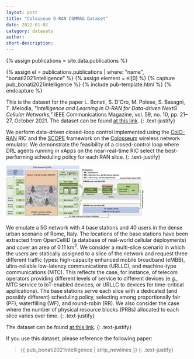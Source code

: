 ```yaml
---
layout: post
title: "Colosseum O-RAN COMMAG Dataset"
date: 2022-01-02
category: datasets
author:
short-description:
---
```


{% assign publications = site.data.publications %}

{% assign el = publications.publications | where: "name", "bonati2021intelligence" %}
{% assign element = el[0] %}
{% capture pub_bonati2021intelligence %}
{% include pub-template.html %}
{% endcapture %}

This is the dataset for the paper L. Bonati, S. D'Oro, M. Polese, S. Basagni, T. Melodia, <i>"Intelligence and Learning in O-RAN for Data-driven NextG Cellular Networks,"</i> IEEE Communications Magazine, vol. 59, no. 10, pp. 21–27, October 2021.
The dataset can be found <a href="https://github.com/wineslab/colosseum-oran-commag-dataset" target="_blank">at this link</a>.
{: .text-justify}

We perform data-driven closed-loop control implemented using the [ColO-RAN](/o-ran-frameworks/coloran) RIC and the [SCOPE](/ran-frameworks/scope) framework on the [Colosseum](/experimental-platforms/colosseum) wireless network emulator. We demonstrate the feasibility of a closed-control loop where DRL agents running in xApps on the near-real-time RIC select the best-performing scheduling policy for each RAN slice.
{: .text-justify}

<img src="/assets/post-assets/colosseum-o-ran-commag-architecture.png" class="post-image" alt="SCOPE Experiment Workflow" width="75%">

We emulate a 5G network with 4 base stations and 40 users in the dense urban scenario of Rome, Italy. The locations of the base stations have been extracted from OpenCelliD (a database of real-world cellular deployments) and cover an area of 0.11 km<sup>2</sup>. We consider a multi-slice scenario in which the users are statically assigned to a slice of the network and request three different traffic types: high-capacity enhanced mobile broadband (eMBB), ultra-reliable low-latency communications (URLLC), and machine-type communications (MTC). This reflects the case, for instance, of telecom operators providing different levels of service to different devices (e.g., MTC service to IoT-enabled devices, or URLLC to devices for time-critical applications). The base stations serve each slice with a dedicated (and possibly different) scheduling policy, selecting among proportionally fair (PF), waterfilling (WF), and round-robin (RR). We also consider the case where the number of physical resource blocks (PRBs) allocated to each slice varies over time.
{: .text-justify}

The dataset can be found <a href="https://github.com/wineslab/colosseum-oran-commag-dataset" target="_blank">at this link</a>.
{: .text-justify}

If you use this dataset, please reference the following paper:

> {{ pub_bonati2021intelligence | strip_newlines }}
> {: .text-justify}
